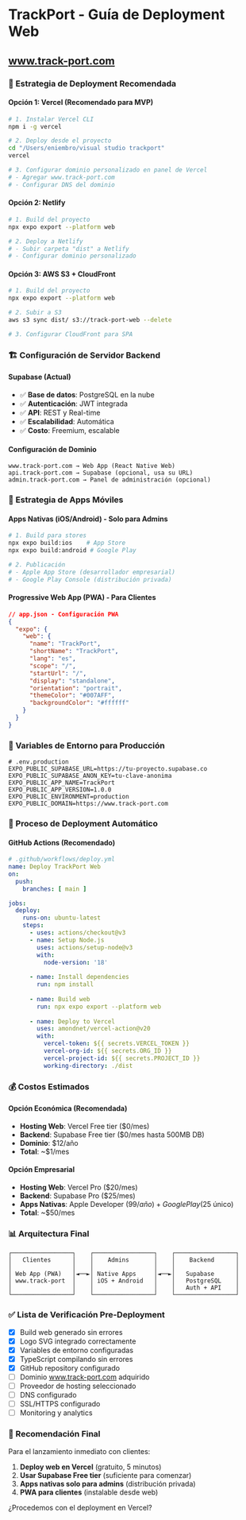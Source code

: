 # TrackPort - Guía de Deployment Web
## www.track-port.com

### 🎯 Estrategia de Deployment Recomendada

#### **Opción 1: Vercel (Recomendado para MVP)**
```bash
# 1. Instalar Vercel CLI
npm i -g vercel

# 2. Deploy desde el proyecto
cd "/Users/eniembro/visual studio trackport"
vercel

# 3. Configurar dominio personalizado en panel de Vercel
# - Agregar www.track-port.com
# - Configurar DNS del dominio
```

#### **Opción 2: Netlify**
```bash
# 1. Build del proyecto
npx expo export --platform web

# 2. Deploy a Netlify
# - Subir carpeta "dist" a Netlify
# - Configurar dominio personalizado
```

#### **Opción 3: AWS S3 + CloudFront**
```bash
# 1. Build del proyecto
npx expo export --platform web

# 2. Subir a S3
aws s3 sync dist/ s3://track-port-web --delete

# 3. Configurar CloudFront para SPA
```

### 🏗️ Configuración de Servidor Backend

#### **Supabase (Actual)**
- ✅ **Base de datos**: PostgreSQL en la nube
- ✅ **Autenticación**: JWT integrada
- ✅ **API**: REST y Real-time
- ✅ **Escalabilidad**: Automática
- ✅ **Costo**: Freemium, escalable

#### **Configuración de Dominio**
```
www.track-port.com → Web App (React Native Web)
api.track-port.com → Supabase (opcional, usa su URL)
admin.track-port.com → Panel de administración (opcional)
```

### 📱 Estrategia de Apps Móviles

#### **Apps Nativas (iOS/Android) - Solo para Admins**
```bash
# 1. Build para stores
npx expo build:ios    # App Store
npx expo build:android # Google Play

# 2. Publicación
# - Apple App Store (desarrollador empresarial)
# - Google Play Console (distribución privada)
```

#### **Progressive Web App (PWA) - Para Clientes**
```json
// app.json - Configuración PWA
{
  "expo": {
    "web": {
      "name": "TrackPort",
      "shortName": "TrackPort",
      "lang": "es",
      "scope": "/",
      "startUrl": "/",
      "display": "standalone",
      "orientation": "portrait",
      "themeColor": "#007AFF",
      "backgroundColor": "#ffffff"
    }
  }
}
```

### 🔧 Variables de Entorno para Producción

```env
# .env.production
EXPO_PUBLIC_SUPABASE_URL=https://tu-proyecto.supabase.co
EXPO_PUBLIC_SUPABASE_ANON_KEY=tu-clave-anonima
EXPO_PUBLIC_APP_NAME=TrackPort
EXPO_PUBLIC_APP_VERSION=1.0.0
EXPO_PUBLIC_ENVIRONMENT=production
EXPO_PUBLIC_DOMAIN=https://www.track-port.com
```

### 🚀 Proceso de Deployment Automático

#### **GitHub Actions (Recomendado)**
```yaml
# .github/workflows/deploy.yml
name: Deploy TrackPort Web
on:
  push:
    branches: [ main ]

jobs:
  deploy:
    runs-on: ubuntu-latest
    steps:
      - uses: actions/checkout@v3
      - name: Setup Node.js
        uses: actions/setup-node@v3
        with:
          node-version: '18'
      
      - name: Install dependencies
        run: npm install
      
      - name: Build web
        run: npx expo export --platform web
      
      - name: Deploy to Vercel
        uses: amondnet/vercel-action@v20
        with:
          vercel-token: ${{ secrets.VERCEL_TOKEN }}
          vercel-org-id: ${{ secrets.ORG_ID }}
          vercel-project-id: ${{ secrets.PROJECT_ID }}
          working-directory: ./dist
```

### 💰 Costos Estimados

#### **Opción Económica (Recomendada)**
- **Hosting Web**: Vercel Free tier ($0/mes)
- **Backend**: Supabase Free tier ($0/mes hasta 500MB DB)
- **Dominio**: $12/año
- **Total**: ~$1/mes

#### **Opción Empresarial**
- **Hosting Web**: Vercel Pro ($20/mes)
- **Backend**: Supabase Pro ($25/mes)
- **Apps Nativas**: Apple Developer ($99/año) + Google Play ($25 único)
- **Total**: ~$50/mes

### 📊 Arquitectura Final

```
┌─────────────────┐    ┌─────────────────┐    ┌─────────────────┐
│   Clientes      │    │    Admins       │    │    Backend      │
│                 │    │                 │    │                 │
│ Web App (PWA)   │◄──►│ Native Apps     │◄──►│   Supabase      │
│ www.track-port  │    │ iOS + Android   │    │   PostgreSQL    │
│                 │    │                 │    │   Auth + API    │
└─────────────────┘    └─────────────────┘    └─────────────────┘
```

### ✅ Lista de Verificación Pre-Deployment

- [x] Build web generado sin errores
- [x] Logo SVG integrado correctamente
- [x] Variables de entorno configuradas
- [x] TypeScript compilando sin errores
- [x] GitHub repository configurado
- [ ] Dominio www.track-port.com adquirido
- [ ] Proveedor de hosting seleccionado
- [ ] DNS configurado
- [ ] SSL/HTTPS configurado
- [ ] Monitoring y analytics

### 🎯 Recomendación Final

Para el lanzamiento inmediato con clientes:

1. **Deploy web en Vercel** (gratuito, 5 minutos)
2. **Usar Supabase Free tier** (suficiente para comenzar)
3. **Apps nativas solo para admins** (distribución privada)
4. **PWA para clientes** (instalable desde web)

¿Procedemos con el deployment en Vercel?